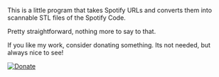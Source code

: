 This is a little program that takes Spotify URLs and converts them into scannable STL files of the Spotify Code.

Pretty straightforward, nothing more to say to that.

If you like my work, consider donating something. Its not needed, but always nice to see!

[![Donate](https://img.shields.io/badge/Donate-PayPal-green.svg)](https://www.paypal.com/donate/?hosted_button_id=B4NKB8N8ZMUGC)
